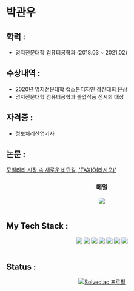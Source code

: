 

# 박관우

## 학력 : 
- 명지전문대학 컴퓨터공학과 (2018.03 ~ 2021.02)

## 수상내역 :
- 2020년 명지전문대학 캡스톤디자인 경진대회 은상
- 명지전문대학 컴퓨터공학과 졸업작품 전시회 대상

## 자격증 : 
- 정보처리산업기사

## 논문 :
<a href="https://www.dbpia.co.kr/journal/articleDetail?nodeId=NODE10532185">모빌리티 시장 속 새로운 비단길, 'TAXIO(타시오)'</a>

<div align="center">
  <h3>메일</h3>
  <a href="mailto:akakslslzz@naver.com"><img src="https://img.shields.io/badge/Naver-6DB33F?style=for-the-badge&logo=Naver&logoColor=white" /></a>
</div>
</br>
  
## My Tech Stack :
<div align="center">
  <img src="https://img.shields.io/badge/Spring-6DB33F?style=for-the-badge&logo=Spring&logoColor=white" />
  <img src="https://img.shields.io/badge/MySQL-4479A1?style=for-the-badge&logo=MySQL&logoColor=white" />  
  <img src="https://img.shields.io/badge/Android-3DDC84?style=for-the-badge&logo=android&logoColor=white"/>
  <img src="https://img.shields.io/badge/Android Studio-3DDC84?style=for-the-badge&logo=Android Studio&logoColor=white"/>
  <img src="https://img.shields.io/badge/Firebase-FFCA28?style=for-the-badge&logo=firebase&logoColor=black"/>
  <img src="https://img.shields.io/badge/java-007396?style=for-the-badge&logo=java&logoColor=white"/>
  <img src="https://img.shields.io/badge/Python-3776AB?style=for-the-badge&logo=Python&logoColor=white"/>
</div>
</br>


## Status :
<div align="center">

[![Solved.ac 프로필](http://mazassumnida.wtf/api/generate_badge?boj=akakslslzz)](https://solved.ac/akakslslzz)

</div>
</br>

